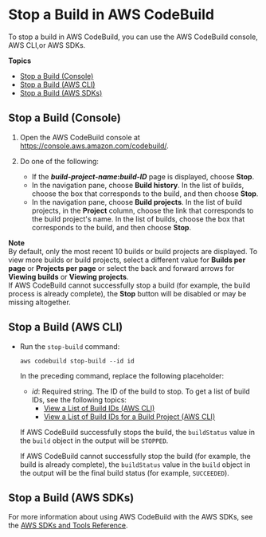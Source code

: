 # Stop a Build in AWS CodeBuild<a name="stop-build"></a>

To stop a build in AWS CodeBuild, you can use the AWS CodeBuild console, AWS CLI,or AWS SDKs\.

**Topics**
+ [Stop a Build \(Console\)](#stop-build-console)
+ [Stop a Build \(AWS CLI\)](#stop-build-cli)
+ [Stop a Build \(AWS SDKs\)](#stop-build-sdks)

## Stop a Build \(Console\)<a name="stop-build-console"></a>

1. Open the AWS CodeBuild console at [https://console\.aws\.amazon\.com/codebuild/](https://console.aws.amazon.com/codebuild/)\.

1. Do one of the following:
   + If the ***build\-project\-name*:*build\-ID*** page is displayed, choose **Stop**\.
   + In the navigation pane, choose **Build history**\. In the list of builds, choose the box that corresponds to the build, and then choose **Stop**\.
   + In the navigation pane, choose **Build projects**\. In the list of build projects, in the **Project** column, choose the link that corresponds to the build project's name\. In the list of builds, choose the box that corresponds to the build, and then choose **Stop**\.

**Note**  
By default, only the most recent 10 builds or build projects are displayed\. To view more builds or build projects, select a different value for **Builds per page** or **Projects per page** or select the back and forward arrows for **Viewing builds** or **Viewing projects**\.  
If AWS CodeBuild cannot successfully stop a build \(for example, the build process is already complete\), the **Stop** button will be disabled or may be missing altogether\.

## Stop a Build \(AWS CLI\)<a name="stop-build-cli"></a>
+ Run the `stop-build` command:

  ```
  aws codebuild stop-build --id id
  ```

  In the preceding command, replace the following placeholder:
  + *id*: Required string\. The ID of the build to stop\. To get a list of build IDs, see the following topics:
    + [View a List of Build IDs \(AWS CLI\)](view-build-list.md#view-build-list-cli)
    + [View a List of Build IDs for a Build Project \(AWS CLI\)](view-builds-for-project.md#view-builds-for-project-cli)

  If AWS CodeBuild successfully stops the build, the `buildStatus` value in the `build` object in the output will be `STOPPED`\.

  If AWS CodeBuild cannot successfully stop the build \(for example, the build is already complete\), the `buildStatus` value in the `build` object in the output will be the final build status \(for example, `SUCCEEDED`\)\.

## Stop a Build \(AWS SDKs\)<a name="stop-build-sdks"></a>

For more information about using AWS CodeBuild with the AWS SDKs, see the [AWS SDKs and Tools Reference](sdk-ref.md)\.